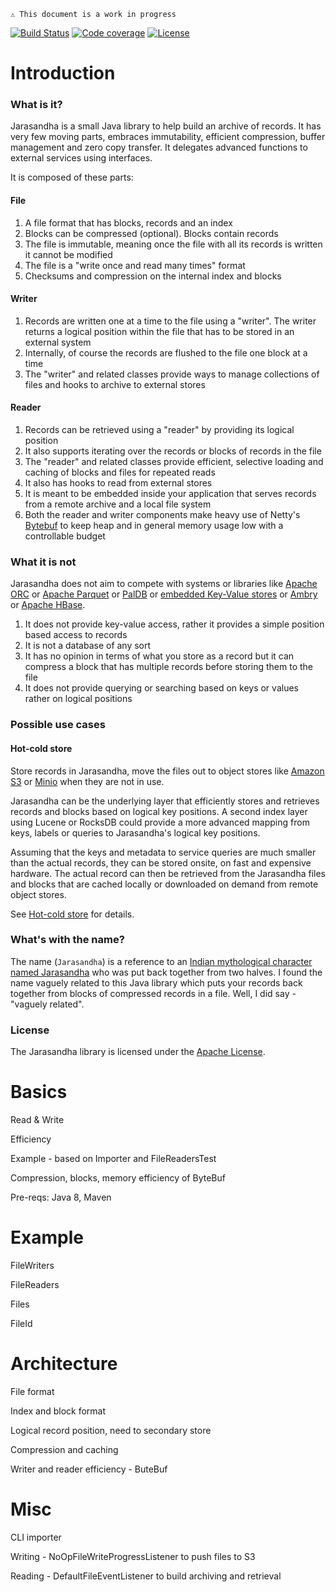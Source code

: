 `⚠️ This document is a work in progress`

[![Build Status](https://travis-ci.org/AshwinJay/jarasandha.svg?branch=master)](https://travis-ci.org/AshwinJay/jarasandha)  [![Code coverage](https://codecov.io/gh/AshwinJay/jarasandha/branch/master/graph/badge.svg)](https://codecov.io/gh/AshwinJay/jarasandha) [![License](https://img.shields.io/badge/License-Apache%202.0-blue.svg)](https://github.com/AshwinJay/jarasandha/blob/master/LICENSE)

# Introduction

### What is it?
Jarasandha is a small Java library to help build an archive of records. It has very few moving parts, embraces immutability, efficient compression, buffer management and zero copy transfer. It delegates advanced functions to external services using interfaces.

It is composed of these parts:

#### File
1. A file format that has blocks, records and an index 
1. Blocks can be compressed (optional). Blocks contain records
1. The file is immutable, meaning once the file with all its records is written it cannot be modified
1. The file is a "write once and read many times" format
1. Checksums and compression on the internal index and blocks

#### Writer
1. Records are written one at a time to the file using a "writer". The writer returns a logical position within the file that has to be stored in an external system
1. Internally, of course the records are flushed to the file one block at a time
1. The "writer" and related classes provide ways to manage collections of files and hooks to archive to external stores

#### Reader
1. Records can be retrieved using a "reader" by providing its logical position
1. It also supports iterating over the records or blocks of records in the file
1. The "reader" and related classes provide efficient, selective loading and caching of blocks and files for repeated reads
1. It also has hooks to read from external stores
1. It is meant to be embedded inside your application that serves records from a remote archive and a local file system
1. Both the reader and writer components make heavy use of Netty's [Bytebuf](http://netty.io/4.0/api/index.html?io/netty/buffer/ByteBuf.html) to keep heap and in general memory usage low with a controllable budget

### What it is not
Jarasandha does not aim to compete with systems or libraries like [Apache ORC](https://orc.apache.org/) or [Apache Parquet](https://parquet.apache.org/) or [PalDB](https://github.com/linkedin/PalDB) or [embedded Key-Value stores](https://github.com/lmdbjava/benchmarks) or [Ambry](https://github.com/linkedin/ambry/wiki) or [Apache HBase](https://hbase.apache.org/).

1. It does not provide key-value access, rather it provides a simple position based access to records
2. It is not a database of any sort
3. It has no opinion in terms of what you store as a record but it can compress a block that has multiple records before storing them to the file
4. It does not provide querying or searching based on keys or values rather on logical positions


### Possible use cases

#### Hot-cold store

Store records in Jarasandha, move the files out to object stores like [Amazon S3](https://aws.amazon.com/s3/) or [Minio](https://minio.io/) when they are not in use.

Jarasandha can be the underlying layer that efficiently stores and retrieves records and blocks based on logical key positions. A second index layer using Lucene or RocksDB could provide a more advanced mapping from keys, labels or queries to Jarasandha's logical key positions.

Assuming that the keys and metadata to service queries are much smaller than the actual records, they can be stored onsite, on fast and expensive hardware. The actual record can then be retrieved from the Jarasandha files and blocks that are cached locally or downloaded on demand from remote object stores.

See [Hot-cold store](hot-cold-store.md) for details.

### What's with the name?
The name (`Jarasandha`) is a reference to an [Indian mythological character named Jarasandha](https://en.wikipedia.org/wiki/Jarasandha) who was put back together from two halves. I found the name vaguely related to this Java library which puts your records back together from blocks of compressed records in a file. Well, I did say - "vaguely related".

### License
The Jarasandha library is licensed under the [Apache License](LICENSE).

# Basics
Read & Write

Efficiency

Example - based on Importer and FileReadersTest

Compression, blocks, memory efficiency of ByteBuf

Pre-reqs: Java 8, Maven

# Example

FileWriters

FileReaders

Files

FileId

# Architecture

File format

Index and block format

Logical record position, need to secondary store

Compression and caching

Writer and reader efficiency - ButeBuf

# Misc

CLI importer

Writing - NoOpFileWriteProgressListener to push files to S3

Reading - DefaultFileEventListener to build archiving and retrieval
